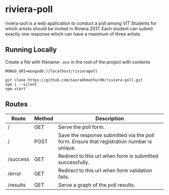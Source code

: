 # riviera-poll
riviera-poll is a web application to conduct a poll among VIT Students for which artists should be invited in Riviera 2017. 
Each student can submit exactly one response which can have a maximum of three artists.

## Running Locally

Create a file with filename `.env` in the root of the project with contents
```
MONGO_URI=mongodb://localhost/rivierapoll
```

```
git clone https://github.com/saurabhmathur96/riviera-poll.git
npm i --silent
npm start`
```

## Routes
| Route    | Method | Description                                                                               |
|----------|--------|-------------------------------------------------------------------------------------------|
| /        | GET    | Serve the poll form.                                                                      |
| /        | POST   | Save the response submitted via the poll form. Ensure that registration number is unique. |
| /success | GET    | Redirect to this url when form is submitted successfully.                                 |
| /error   | GET    | Redirect to this url when form validation fails.                                          |
| /results | GET    | Serve a graph of the poll results.                                                        |
